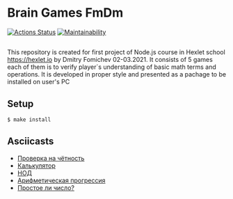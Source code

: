 # Brain Games FmDm

[![Actions Status](https://github.com/FmDm78/backend-project-lvl1/workflows/hexlet-check/badge.svg)](https://github.com/FmDm78/backend-project-lvl1/actions)
[![Maintainability](https://api.codeclimate.com/v1/badges/6cd1698638470826e022/maintainability)](https://codeclimate.com/github/hexlet-boilerplates/nodejs-package/maintainability)

## 
This repository is created for first project of Node.js course in Hexlet school https://hexlet.io by Dmitry Fomichev 02-03.2021.
It consists of 5 games each of them is to verify player`s understanding of basic math terms and operations. It is developed in proper style and presented as a pachage to be installed on user's PC
## 

## Setup

```sh
$ make install  
```

## Asciicasts

<ul>
  <li><a href="https://asciinema.org/a/396793">Проверка на чётность</a></li>
  <li><a href="https://asciinema.org/a/396795">Калькулятор</a></li>
  <li><a href="https://asciinema.org/a/396796">НОД</a></li>
  <li><a href="https://asciinema.org/a/396797">Арифметическая прогрессия</a></li>
  <li><a href="https://asciinema.org/a/396798">Простое ли число?</a></li>
</ul>